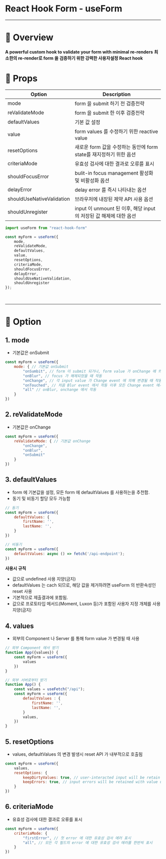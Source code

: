 React Hook Form - useForm
======
<hr>

# 💬 Overview

**A powerful custom hook to validate your form with minimal re-renders**
**최소한의 re-render로 form 을 검증하기 위한 강력한 사용자설정 React hook**

# 💬 Props 


|Option|Description|
|---|---|
|mode|form 을 submit 하기 전 검증전략|
|reValidateMode|form 을 submit 한 이후 검증전략|
|defaultValues|기본 값 설정|
|value|form values 를 수정하기 위한 reactive value|
|resetOptions|새로운 form 값을 수정하는 동안에 form state를 재지정하기 위한 옵션|
|criteriaMode|유효성 검사에 대한 결과로 오류를 표시|
|shouldFocusError|bulit-in focus management 활성화 및 비활성화 옵션|
|delayError|delay error 를 즉시 나타내는 옵션|
|shouldUseNativeValidation|브라우저에 내장된 제약 API 사용 옵션|
|shouldUnregister|input 이 unmount 된 이후, 해당 input 의 저장된 값 해제에 대한 옵션

```js
import useForm from "react-hook-form"

const myForm = useForm({
    mode,
    reValidateMode,
    defaultValues,
    value,
    resetOptions,
    criteriaMode,
    shouldFocusError,
    delayError,
    shouldUseNativeValidation,
    shouldUnregister
});
```

<br><hr>

# 🍳 Option

## 1. mode 

- 기본값은 onSubmit

```js
const myForm = useForm({
    mode: { // 기본값 onSubmit
        "onSumbit", // form 이 submit 되거나, form value 가 onChange 에 의해 변경될 때 작동
        "onBlur", // focus 가 해제되었을 때 작동
        "onChange", // 각 input value 가 Change event 에 의해 변경될 때 작동. 여러 re-render 가 일어날 수 있음 : 성능문제에 큰 영향
        "onTouched", // 처음 Blur event 에서 작동 이후 모든 Change event 에서 작동함.
        "all" // onBlur, onchange 에서 작동
    }
})
```

## 2. reValidateMode

- 기본값은 onChange

```js
const myForm = useForm({
    reValidateMode: { // 기본값 onChange
        "onChange",
        "onBlur",
        "onSubmit"
    }
})
```

## 3. defaultValues

- form 에 기본값을 설정, 모든 form 에 defaultValues 를 사용하는을 추천함.
- 동기 및 비동기 할당 모두 가능함

```js
// 동기
const myForm = useForm({
    defaultValues: {
        firstName: '',
        lastName: '',
    }
})

// 비동기
const myForm = useForm({
    defaultValues: async () => fetch('/api-endpoint');
})
```

**사용시 규칙**

- 값으로 undefined 사용 지양(금지)
- defaultValues 는 cach 되므로, 해당 값을 제거하려면 useForm 의 반환속성인 reset 사용
- 기본적으로 제출결과에 포함됨.
- 값으로 프로토타입 메서드(Moment, Luxon 등)가 포함된 사용자 지정 개체를 사용 지양(금지)

## 4. values

- 외부의 Component 나 Server 를 통해 form value 가 변경될 때 사용

```js
// 외부 Component 에서 받기
function App({values}) {
    const myForm = useForm({
        values
    })
}

// 외부 서버로부터 받기
function App() {
    const values = useFetch("/api");
    const myForm = useForm({
        defaultValues : {
            firstName: '',
            lastName: '',
        }
        values,
    })
}
```

## 5. resetOptions

- values, defaultValues 의 변경 발생시 reset API 가 내부적으로 호출됨

```js
const myForm = useForm({
    values,
    resetOptions: {
        keepDirtyValues: true, // user-interacted input will be retain
        keepErrors: true, // input errors will be retained with value update
    }
})
```

## 6. criteriaMode

- 유효성 검사에 대한 결과로 오류를 표시
```js
const myForm = useForm({
    criteriaMode: {
        "firstError", // 첫 error 에 대한 유효성 검사 에러 표시
        "all", // 모든 각 필드의 error 에 대한 유효성 검사 에러를 한번씩 표시
    }
})
```
